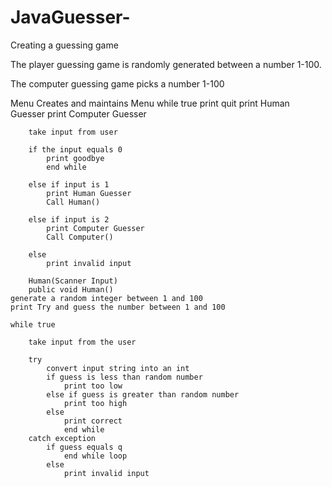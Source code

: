 # JavaGuesser-

Creating a guessing game 

The player guessing game is randomly generated between a number 1-100.

The computer guessing game picks a number 1-100

Menu 
Creates and maintains Menu
	while true
		print quit
		print Human Guesser
		print Computer Guesser

		take input from user

		if the input equals 0
			print goodbye
			end while
		
		else if input is 1
			print Human Guesser
			Call Human()

		else if input is 2
			print Computer Guesser
			Call Computer()

		else 
			print invalid input

        Human(Scanner Input)
        public void Human()
	generate a random integer between 1 and 100
	print Try and guess the number between 1 and 100
	
	while true

		take input from the user

		try
			convert input string into an int
			if guess is less than random number
				print too low
			else if guess is greater than random number
				print too high
			else 
				print correct
				end while
		catch exception
			if guess equals q 
				end while loop
			else 
				print invalid input
